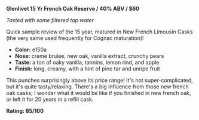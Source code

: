 **Glenlivet 15 Yr French Oak Reserve / 40% ABV / $60**

*Tasted with some filtered tap water*

Quick sample review of the 15 year, matured in New French Limousin Casks (the very same used frequently for Cognac maturation)!

* **Color:** e150a
* **Nose:** creme brulee, new oak, vanilla extract, crunchy pears
* **Taste:**  a ton of oaky vanilla, tannins, lemon rind, and apple
* **Finish:** long, creamy, with a hint of pine tar and unripe fruit

This punches surprisingly above its price range!  It's not super-complicated, but it's quite tasty/relaxing.  There's a big influence from those new french oak casks; I wonder what it would be like if you finished in new french oak, or left it for 20 years in a refill cask.

**Rating: 85/100**